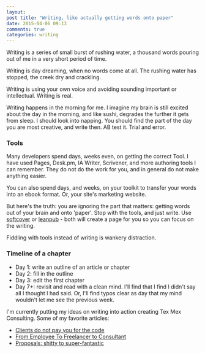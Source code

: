 ```yaml
---
layout:
post title: "Writing, like actually getting words onto paper"
date: 2015-04-06 09:13
comments: true
categories: writing
---
```


Writing is a series of small burst of rushing water, a thousand words pouring out of me in a very short period of time.

Writing is day dreaming, when no words come at all. The rushing water has stopped, the creek dry and crackling.

Writing is using your own voice and avoiding sounding important or intellectual. Writing is real.

Writing happens in the morning for me. I imagine my brain is still excited about the day in the morning, and like sushi, degrades the further it gets from sleep. I should look into napping. You should find the part of the day you are most creative, and write then. AB test it. Trial and error.

### Tools

Many developers spend days, weeks even, on getting the correct Tool. I have used Pages, Desk.pm, IA Writer, Scrivener, and more authoring tools I can remember. They do not do the work for you, and in general do not make anything easier.

You can also spend days, and weeks, on your toolkit to transfer your words into an ebook format. Or, your site's marketing website.

But here's the truth: you are ignoring the part that matters: getting words out of your brain and onto 'paper'. Stop with the tools, and just write. Use [softcover](http://softcover.io/) or [leanpub](http://leanpub.com/) - both will create a page for you so you can focus on the writing.

Fiddling with tools instead of writing is wankery distraction.

### Timeline of a chapter

-	Day 1: write an outline of an article or chapter
-	Day 2: fill in the outline
-	Day 3: edit the first chapter
-	Day 7+: revisit and read with a clean mind. I'll find that I find I didn't say all I thought I had said. Or, I'll find typos clear as day that my mind wouldn't let me see the previous week.

I'm currently putting my ideas on writing into action creating Tex Mex
Consulting. Some of my favorite articles:

* [Clients do not pay you for the code](http://blog.texmexconsulting.com/clients-do-not-pay-you-for-the-code/)
* [From Employee To Freelancer to Consultant](http://blog.texmexconsulting.com/from-employee-to-freelancer-to-consultant/)
* [Proposals: shitty to super-fantastic](http://blog.texmexconsulting.com/proposals-shitty-to-super-fantastic/)


